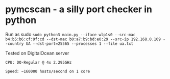 # pymcscan - a silly port checker in python

Run as sudo
```sudo python3 main.py --iface wlp1s0 --src-mac b4:b5:b6:cf:9f:cd --dst-mac b0:a7:b9:bd:e0:29 --src-ip 192.168.0.109 --country UA --dst-port=25565 --processes 1 --file ua.txt```

Tested on DigitalOcean server

`CPU: DO-Regular @ 4x 2.295GHz`
  
`Speed: ~160000 hosts/second on 1 core`
